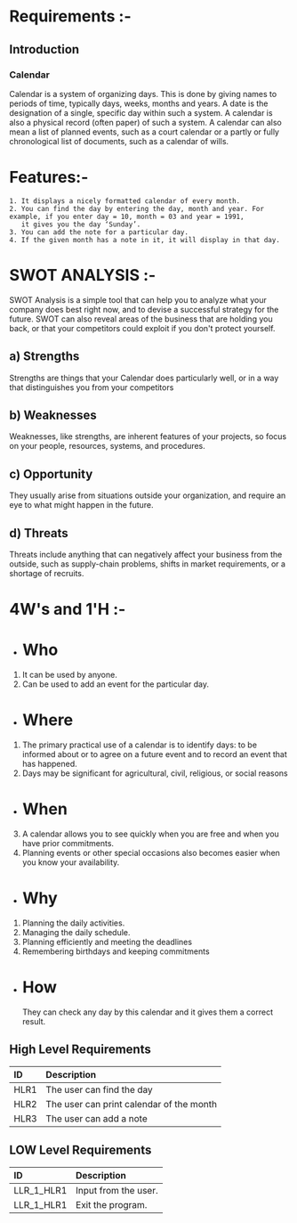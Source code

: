 # Requirements :-
## Introduction 
### Calendar
Calendar is a system of organizing days. This is done by giving names to periods of time, typically days, weeks, months and years. A date is the designation of a single, specific day within such a system. A calendar is also a physical record (often paper) of such a system. A calendar can also mean a list of planned events, such as a court calendar or a partly or fully chronological list of documents, such as a calendar of wills. 


# Features:-
    1. It displays a nicely formatted calendar of every month.
    2. You can find the day by entering the day, month and year. For example, if you enter day = 10, month = 03 and year = 1991, 
       it gives you the day ‘Sunday’.
    3. You can add the note for a particular day.
    4. If the given month has a note in it, it will display in that day.



# SWOT ANALYSIS :-
SWOT Analysis is a simple tool that can help you to analyze what your company does best right now, and to devise a successful strategy for the future. SWOT can also reveal areas of the business that are holding you back, or that your competitors could exploit if you don't protect yourself.



## a) Strengths 
Strengths are things that your Calendar does particularly well, or in a way that distinguishes you from your competitors
## b) Weaknesses
Weaknesses, like strengths, are inherent features of your projects, so focus on your people, resources, systems, and procedures. 
## c)  Opportunity
They usually arise from situations outside your organization, and require an eye to what might happen in the future.   
## d) Threats 
Threats include anything that can negatively affect your business from the outside, such as supply-chain problems, shifts in market requirements, or a shortage of recruits.

# 4W's and 1'H :-
- # Who
1. It can be used by anyone.
2. Can be used to add an event for the particular day.
- # Where 
 1. The primary practical use of a calendar is to identify days: to be informed about or to agree on a future event and to record an event that has happened. 
 2. Days may be significant for agricultural, civil, religious, or social reasons
- # When
3. A calendar allows you to see quickly when you are free and when you have prior commitments. 
4. Planning events or other special occasions also becomes easier when you know your availability.
- # Why
 1. Planning the daily activities.
 2. Managing the daily schedule.
 3. Planning efficiently and meeting the deadlines
 4. Remembering birthdays and keeping commitments

- # How
  They can check any day by this calendar and it gives them a correct result.
 ## High Level Requirements






 | ID     | Description                |
 | :------- | :------------------------- |
 | HLR1|  The user can find the day |
 | HLR2|  The user can print calendar of the month |
 | HLR3|  The user can add a note |

## LOW Level Requirements


 | ID     | Description                       |
 | :------- | :-------------------------------- |
 | LLR_1_HLR1 | Input from the user.        
 |LLR_1_HLR1| Exit the program.
 


